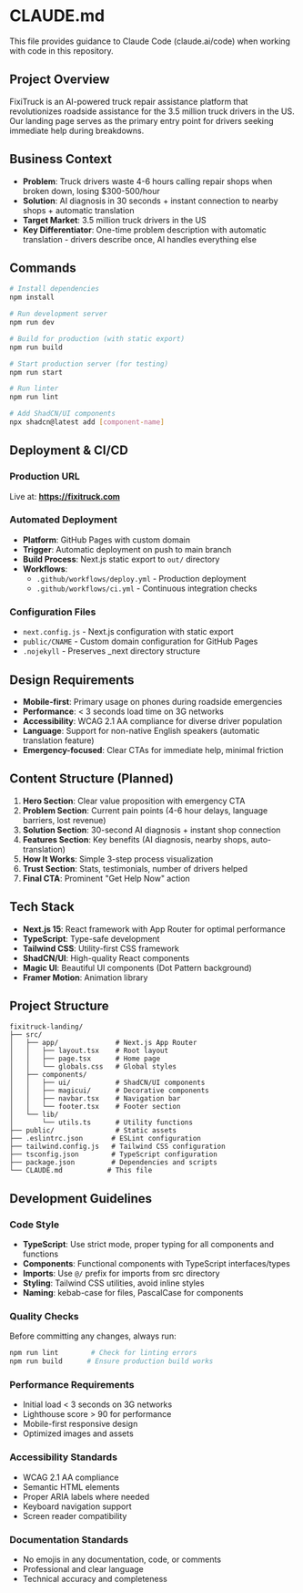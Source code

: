 # CLAUDE.md

This file provides guidance to Claude Code (claude.ai/code) when working with code in this repository.

## Project Overview
FixiTruck is an AI-powered truck repair assistance platform that revolutionizes roadside assistance for the 3.5 million truck drivers in the US. Our landing page serves as the primary entry point for drivers seeking immediate help during breakdowns.

## Business Context
- **Problem**: Truck drivers waste 4-6 hours calling repair shops when broken down, losing $300-500/hour
- **Solution**: AI diagnosis in 30 seconds + instant connection to nearby shops + automatic translation
- **Target Market**: 3.5 million truck drivers in the US
- **Key Differentiator**: One-time problem description with automatic translation - drivers describe once, AI handles everything else

## Commands
```bash
# Install dependencies
npm install

# Run development server
npm run dev

# Build for production (with static export)
npm run build

# Start production server (for testing)
npm run start

# Run linter
npm run lint

# Add ShadCN/UI components
npx shadcn@latest add [component-name]
```

## Deployment & CI/CD

### Production URL
Live at: **https://fixitruck.com**

### Automated Deployment
- **Platform**: GitHub Pages with custom domain
- **Trigger**: Automatic deployment on push to main branch
- **Build Process**: Next.js static export to `out/` directory
- **Workflows**: 
  - `.github/workflows/deploy.yml` - Production deployment
  - `.github/workflows/ci.yml` - Continuous integration checks

### Configuration Files
- `next.config.js` - Next.js configuration with static export
- `public/CNAME` - Custom domain configuration for GitHub Pages
- `.nojekyll` - Preserves _next directory structure

## Design Requirements
- **Mobile-first**: Primary usage on phones during roadside emergencies
- **Performance**: < 3 seconds load time on 3G networks
- **Accessibility**: WCAG 2.1 AA compliance for diverse driver population
- **Language**: Support for non-native English speakers (automatic translation feature)
- **Emergency-focused**: Clear CTAs for immediate help, minimal friction

## Content Structure (Planned)
1. **Hero Section**: Clear value proposition with emergency CTA
2. **Problem Section**: Current pain points (4-6 hour delays, language barriers, lost revenue)
3. **Solution Section**: 30-second AI diagnosis + instant shop connection
4. **Features Section**: Key benefits (AI diagnosis, nearby shops, auto-translation)
5. **How It Works**: Simple 3-step process visualization
6. **Trust Section**: Stats, testimonials, number of drivers helped
7. **Final CTA**: Prominent "Get Help Now" action

## Tech Stack
- **Next.js 15**: React framework with App Router for optimal performance
- **TypeScript**: Type-safe development
- **Tailwind CSS**: Utility-first CSS framework
- **ShadCN/UI**: High-quality React components
- **Magic UI**: Beautiful UI components (Dot Pattern background)
- **Framer Motion**: Animation library

## Project Structure
```
fixitruck-landing/
├── src/
│   ├── app/              # Next.js App Router
│   │   ├── layout.tsx    # Root layout
│   │   ├── page.tsx      # Home page
│   │   └── globals.css   # Global styles
│   ├── components/
│   │   ├── ui/           # ShadCN/UI components
│   │   ├── magicui/      # Decorative components
│   │   ├── navbar.tsx    # Navigation bar
│   │   └── footer.tsx    # Footer section
│   └── lib/
│       └── utils.ts      # Utility functions
├── public/               # Static assets
├── .eslintrc.json       # ESLint configuration
├── tailwind.config.js   # Tailwind CSS configuration
├── tsconfig.json        # TypeScript configuration
├── package.json         # Dependencies and scripts
└── CLAUDE.md           # This file
```

## Development Guidelines

### Code Style
- **TypeScript**: Use strict mode, proper typing for all components and functions
- **Components**: Functional components with TypeScript interfaces/types
- **Imports**: Use `@/` prefix for imports from src directory
- **Styling**: Tailwind CSS utilities, avoid inline styles
- **Naming**: kebab-case for files, PascalCase for components

### Quality Checks
Before committing any changes, always run:
```bash
npm run lint        # Check for linting errors
npm run build      # Ensure production build works
```

### Performance Requirements
- Initial load < 3 seconds on 3G networks
- Lighthouse score > 90 for performance
- Mobile-first responsive design
- Optimized images and assets

### Accessibility Standards
- WCAG 2.1 AA compliance
- Semantic HTML elements
- Proper ARIA labels where needed
- Keyboard navigation support
- Screen reader compatibility

### Documentation Standards
- No emojis in any documentation, code, or comments
- Professional and clear language
- Technical accuracy and completeness